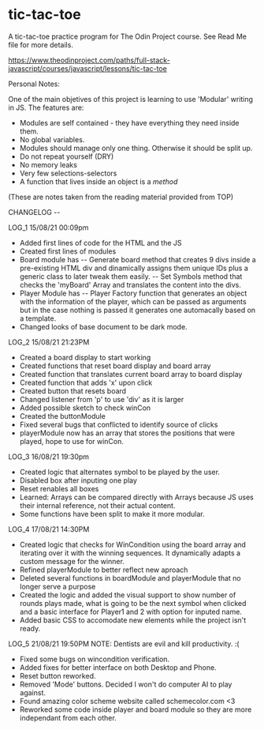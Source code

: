 # tic-tac-toe
A tic-tac-toe practice program for The Odin Project course. See Read Me file for more details.

https://www.theodinproject.com/paths/full-stack-javascript/courses/javascript/lessons/tic-tac-toe 

Personal Notes:

One of the main objetives of this project is learning to use 'Modular' writing in JS. The features are:

- Modules are self contained - they have everything they need inside them.
- No global variables.
- Modules should manage only one thing. Otherwise it should be split up.
- Do not repeat yourself (DRY)
- No memory leaks
- Very few selections-selectors
- A function that lives inside an object is a *method*

(These are notes taken from the reading material provided from TOP)

CHANGELOG --

LOG_1 15/08/21 00:09pm

- Added first lines of code for the HTML and the JS
- Created first lines of modules
- Board module has
-- Generate board method that creates 9 divs inside a pre-existing HTML div and dinamically assigns them unique IDs plus a generic class to later tweak them easily.
-- Set Symbols method that checks the 'myBoard' Array and translates the content into the divs.
- Player Module has
-- Player Factory function that generates an object with the information of the player, which can be passed as arguments but in the case nothing is passed it generates one automacally based on a template.
- Changed looks of base document to be dark mode. 

LOG_2 15/08/21 21:23PM

- Created a board display to start working
- Created functions that reset board display and board array
- Created function that translates current board array to board display
- Created function that adds 'x' upon click
- Created button that resets board
- Changed listener from 'p' to use 'div' as it is larger
- Added possible sketch to check winCon
- Created the buttonModule
- Fixed several bugs that conflicted to identify source of clicks
- playerModule now has an array that stores the positions that were played, hope to use for winCon.

LOG_3 16/08/21 19:30pm

- Created logic that alternates symbol to be played by the user.
- Disabled box after inputing one play
- Reset renables all boxes
- Learned: Arrays can be compared directly with Arrays because JS uses their internal reference, not their actual content. 
- Some functions have been split to make it more modular.

LOG_4 17/08/21 14:30PM

- Created logic that checks for WinCondition using the board array and iterating over it with the winning sequences. It dynamically adapts a custom message for the winner.
- Refined playerModule to better reflect new aproach
- Deleted several functions in boardModule and playerModule that no longer serve a purpose
- Created the logic and added the visual support to show number of rounds plays made, what is going to be the next symbol when clicked and a basic interface for Player1 and 2 with option for inputed name.
- Added basic CSS to accomodate new elements while the project isn't ready.

LOG_5 21/08/21 19:50PM
NOTE: Dentists are evil and kill productivity. :(

- Fixed some bugs on wincondition verification.
- Added fixes for better interface on both Desktop and Phone.
- Reset button reworked.
- Removed 'Mode' buttons. Decided I won't do computer AI to play against.
- Found amazing color scheme website called schemecolor.com <3
- Reworked some code inside player and board module so they are more independant from each other.